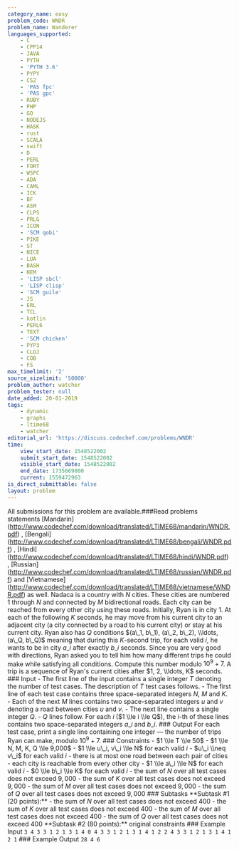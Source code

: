 ```yaml
---
category_name: easy
problem_code: WNDR
problem_name: Wanderer
languages_supported:
    - C
    - CPP14
    - JAVA
    - PYTH
    - 'PYTH 3.6'
    - PYPY
    - CS2
    - 'PAS fpc'
    - 'PAS gpc'
    - RUBY
    - PHP
    - GO
    - NODEJS
    - HASK
    - rust
    - SCALA
    - swift
    - D
    - PERL
    - FORT
    - WSPC
    - ADA
    - CAML
    - ICK
    - BF
    - ASM
    - CLPS
    - PRLG
    - ICON
    - 'SCM qobi'
    - PIKE
    - ST
    - NICE
    - LUA
    - BASH
    - NEM
    - 'LISP sbcl'
    - 'LISP clisp'
    - 'SCM guile'
    - JS
    - ERL
    - TCL
    - kotlin
    - PERL6
    - TEXT
    - 'SCM chicken'
    - PYP3
    - CLOJ
    - COB
    - FS
max_timelimit: '2'
source_sizelimit: '50000'
problem_author: watcher
problem_tester: null
date_added: 20-01-2019
tags:
    - dynamic
    - graphs
    - ltime68
    - watcher
editorial_url: 'https://discuss.codechef.com/problems/WNDR'
time:
    view_start_date: 1548522002
    submit_start_date: 1548522002
    visible_start_date: 1548522002
    end_date: 1735669800
    current: 1559472963
is_direct_submittable: false
layout: problem
---
```

All submissions for this problem are available.\###Read problems statements \[Mandarin\](http://www.codechef.com/download/translated/LTIME68/mandarin/WNDR.pdf) , \[Bengali\](http://www.codechef.com/download/translated/LTIME68/bengali/WNDR.pdf) , \[Hindi\](http://www.codechef.com/download/translated/LTIME68/hindi/WNDR.pdf) , \[Russian\](http://www.codechef.com/download/translated/LTIME68/russian/WNDR.pdf) and \[Vietnamese\](http://www.codechef.com/download/translated/LTIME68/vietnamese/WNDR.pdf) as well. Nadaca is a country with $N$ cities. These cities are numbered $1$ through $N$ and connected by $M$ bidirectional roads. Each city can be reached from every other city using these roads. Initially, Ryan is in city $1$. At each of the following $K$ seconds, he may move from his current city to an adjacent city (a city connected by a road to his current city) or stay at his current city. Ryan also has $Q$ conditions $(a\_1, b\_1), (a\_2, b\_2), \\ldots, (a\_Q, b\_Q)$ meaning that during this $K$-second trip, for each valid $i$, he wants to be in city $a\_i$ after exactly $b\_i$ seconds. Since you are very good with directions, Ryan asked you to tell him how many different trips he could make while satisfying all conditions. Compute this number modulo $10^9 + 7$. A trip is a sequence of Ryan's current cities after $1, 2, \\ldots, K$ seconds. ### Input - The first line of the input contains a single integer $T$ denoting the number of test cases. The description of $T$ test cases follows. - The first line of each test case contains three space-separated integers $N$, $M$ and $K$. - Each of the next $M$ lines contains two space-separated integers $u$ and $v$ denoting a road between cities $u$ and $v$. - The next line contains a single integer $Q$. - $Q$ lines follow. For each $i$ ($1 \\le i \\le Q$), the $i$-th of these lines contains two space-separated integers $a\_i$ and $b\_i$. ### Output For each test case, print a single line containing one integer — the number of trips Ryan can make, modulo $10^9+7$. ### Constraints - $1 \\le T \\le 50$ - $1 \\le N, M, K, Q \\le 9,000$ - $1 \\le u\_i, v\_i \\le N$ for each valid $i$ - $u\_i \\neq v\_i$ for each valid $i$ - there is at most one road between each pair of cities - each city is reachable from every other city - $1 \\le a\_i \\le N$ for each valid $i$ - $0 \\le b\_i \\le K$ for each valid $i$ - the sum of $N$ over all test cases does not exceed $9,000$ - the sum of $K$ over all test cases does not exceed $9,000$ - the sum of $M$ over all test cases does not exceed $9,000$ - the sum of $Q$ over all test cases does not exceed $9,000$ ### Subtasks \*\*Subtask #1 (20 points):\*\* - the sum of $N$ over all test cases does not exceed $400$ - the sum of $K$ over all test cases does not exceed $400$ - the sum of $M$ over all test cases does not exceed $400$ - the sum of $Q$ over all test cases does not exceed $400$ \*\*Subtask #2 (80 points):\*\* original constraints ### Example Input ``` 3 4 3 3 1 2 1 3 1 4 0 4 3 3 1 2 1 3 1 4 1 2 2 4 3 3 1 2 1 3 1 4 1 2 1 ``` ### Example Output ``` 28 4 6 ```
